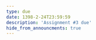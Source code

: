 ```yaml
---
type: due
date: 1398-2-24T23:59:59
description: 'Assignment #3 due'
hide_from_announcments: true
---
```

